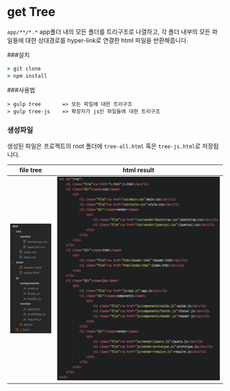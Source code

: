 # get Tree

`app/**/*.*` app폴더 내의 모든 폴더를 트리구조로 나열하고,
각 폴더 내부의 모든 파일들에 대한 상대경로를 hyper-link로 연결한
html 파일을 반환해줍니다.

###설치
```cmd
> git clone
> npm install
```

###사용법
```
> gulp tree       => 모든 파일에 대한 트리구조
> gulp tree-js    => 확장자가 js인 파일들에 대한 트리구조
```

### 생성파일
생성된 파일은 프로젝트의 root 폴더에 `tree-all.html` 혹은 `tree-js.html`로 저장됩니다.

| file tree | html result |
|---|---|
|![file tree](readme_img/tree.png)|![html result](readme_img/html.png)|